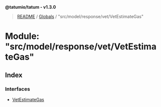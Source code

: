 **@tatumio/tatum - v1.3.0**

> [README](../README.md) / [Globals](../globals.md) / "src/model/response/vet/VetEstimateGas"

# Module: "src/model/response/vet/VetEstimateGas"

## Index

### Interfaces

* [VetEstimateGas](../interfaces/_src_model_response_vet_vetestimategas_.vetestimategas.md)

